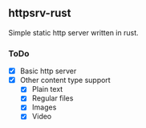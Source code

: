 ## httpsrv-rust
Simple static http server written in rust. 

### ToDo
- [x] Basic http server
- [x] Other content type support
    - [x] Plain text
    - [x] Regular files
    - [x] Images
    - [x] Video
